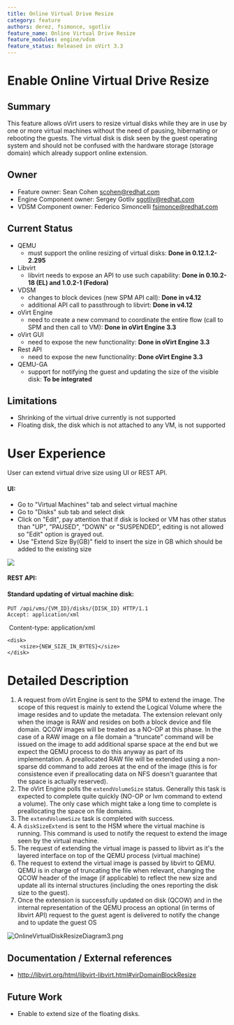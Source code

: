 ```yaml
---
title: Online Virtual Drive Resize
category: feature
authors: derez, fsimonce, sgotliv
feature_name: Online Virtual Drive Resize
feature_modules: engine/vdsm
feature_status: Released in oVirt 3.3
---
```


# Enable Online Virtual Drive Resize

## Summary

This feature allows oVirt users to resize virtual disks while they are in use by one or more virtual machines without the need of pausing, hibernating or rebooting the guests. The virtual disk is disk seen by the guest operating system and should not be confused with the hardware storage (storage domain) which already support online extension.

## Owner

*   Feature owner: Sean Cohen <scohen@redhat.com>
*   Engine Component owner: Sergey Gotliv <sgotliv@redhat.com>
*   VDSM Component owner: Federico Simoncelli <fsimonce@redhat.com>

## Current Status

*   QEMU
    -   must support the online resizing of virtual disks: **Done in 0.12.1.2-2.295**
*   Libvirt
    -   libvirt needs to expose an API to use such capability: **Done in 0.10.2-18 (EL) and 1.0.2-1 (Fedora)**
*   VDSM
    -   changes to block devices (new SPM API call): **Done in v4.12**
    -   additional API call to passthrough to libvirt: **Done in v4.12**
*   oVirt Engine
    -   need to create a new command to coordinate the entire flow (call to SPM and then call to VM): **Done in oVirt Engine 3.3**
*   oVirt GUI
    -   need to expose the new functionality: **Done in oVirt Engine 3.3**
*   Rest API
    -   need to expose the new functionality: **Done oVirt Engine 3.3**
*   QEMU-GA
    -   support for notifying the guest and updating the size of the visible disk: **To be integrated**

## Limitations

*   Shrinking of the virtual drive currently is not supported
*   Floating disk, the disk which is not attached to any VM, is not supported

# User Experience

User can extend virtual drive size using UI or REST API.

#### UI:

*   Go to "Virtual Machines" tab and select virtual machine
*   Go to "Disks" sub tab and select disk
*   Click on "Edit", pay attention that if disk is locked or VM has other status than "UP", "PAUSED", "DOWN" or "SUSPENDED", editing is not allowed so "Edit" option is grayed out.
*   Use "Extend Size By(GB)" field to insert the size in GB which should be added to the existing size

![](/images/wiki/OnlineVirtualDiskResizeDiagram4.png)

#### REST API:

#### Standard updating of virtual machine disk:

    PUT /api/vms/{VM_ID}/disks/{DISK_ID} HTTP/1.1
    Accept: application/xml
    Content-type: application/xml

    <disk>
        <size>{NEW_SIZE_IN_BYTES}</size>
    </disk>

# Detailed Description

1.  A request from oVirt Engine is sent to the SPM to extend the image. The scope of this request is mainly to extend the Logical Volume where the image resides and to update the metadata. The extension relevant only when the image is RAW and resides on both a block device and file domain. QCOW images will be treated as a NO-OP at this phase. In the case of a RAW image on a file domain a “truncate” command will be issued on the image to add additional sparse space at the end but we expect the QEMU process to do this anyway as part of its implementation. A preallocated RAW file will be extended using a non-sparse dd command to add zeroes at the end of the image (this is for consistence even if preallocating data on NFS doesn't guarantee that the space is actually reserved).
2.  The oVirt Engine polls the `extendVolumeSize` status. Generally this task is expected to complete quite quickly (NO-OP or lvm command to extend a volume). The only case which might take a long time to complete is preallocating the space on file domains.
3.  The `extendVolumeSize` task is completed with success.
4.  A `diskSizeExtend` is sent to the HSM where the virtual machine is running. This command is used to notify the request to extend the image seen by the virtual machine.
5.  The request of extending the virtual image is passed to libvirt as it's the layered interface on top of the QEMU process (virtual machine)
6.  The request to extend the virtual image is passed by libvirt to QEMU. QEMU is in charge of truncating the file when relevant, changing the QCOW header of the image (if applicable) to reflect the new size and update all its internal structures (including the ones reporting the disk size to the guest).
7.  Once the extension is successfully updated on disk (QCOW) and in the internal representation of the QEMU process an optional (in terms of libvirt API) request to the guest agent is delivered to notify the change and to update the guest OS

![`OnlineVirtualDiskResizeDiagram3.png`](/images/wiki/OnlineVirtualDiskResizeDiagram3.png)

## Documentation / External references

*   <http://libvirt.org/html/libvirt-libvirt.html#virDomainBlockResize>


## Future Work

*   Enable to extend size of the floating disks.


